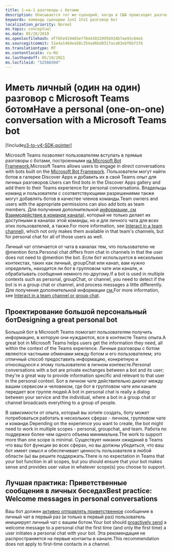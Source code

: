 ```yaml
---
title: 1-на-1 разговоры с ботами
description: Описывается тот же сценарий, когда в США происходит разговор 1-на-1 с Microsoft Teams
keywords: команды сценарии 1on1 1to1 разговор бот
localization_priority: Normal
ms.topic: conceptual
ms.date: 05/20/2019
ms.openlocfilehash: dff65e919485eff0443032995b934b7ae93c64eb
ms.sourcegitcommit: 51e4a1464ea58c254ad6bd0317aca03ebf6bf1f6
ms.translationtype: MT
ms.contentlocale: ru-RU
ms.lasthandoff: 05/19/2021
ms.locfileid: "52566504"
---
```

# <a name="have-a-personal-one-on-one-conversation-with-a-microsoft-teams-bot"></a><span data-ttu-id="8a688-104">Иметь личный (один на один) разговор с Microsoft Teams ботом</span><span class="sxs-lookup"><span data-stu-id="8a688-104">Have a personal (one-on-one) conversation with a Microsoft Teams bot</span></span>

[!include[v3-to-v4-SDK-pointer](~/includes/v3-to-v4-pointer-bots.md)]

<span data-ttu-id="8a688-105">Microsoft Teams позволяет пользователям вступать в прямые разговоры с ботами, построенными [на Microsoft Bot Framework.](/azure/bot-service/?view=azure-bot-service-3.0&preserve-view=true)</span><span class="sxs-lookup"><span data-stu-id="8a688-105">Microsoft Teams allows users to engage in direct conversations with bots built on the [Microsoft Bot Framework](/azure/bot-service/?view=azure-bot-service-3.0&preserve-view=true).</span></span> <span data-ttu-id="8a688-106">Пользователи могут найти ботов в галерее Discover Apps и добавить их в свой Teams опыт для личных разговоров.</span><span class="sxs-lookup"><span data-stu-id="8a688-106">Users can find bots in the Discover Apps gallery and add them to their Teams experience for personal conversations.</span></span> <span data-ttu-id="8a688-107">Владельцы команд и пользователи с соответствующими разрешениями также могут добавлять ботов в качестве членов команды.</span><span class="sxs-lookup"><span data-stu-id="8a688-107">Team owners and users with the appropriate permissions can also add bots as team members.</span></span> <span data-ttu-id="8a688-108">Для получения дополнительной [информации, см Взаимодействие в команде канала](~/resources/bot-v3/bot-conversations/bots-conv-channel.md)), который не только делает их доступными в каналах этой команды, но и для личного чата для всех этих пользователей, а также.</span><span class="sxs-lookup"><span data-stu-id="8a688-108">For more information, see [Interact in a team channel](~/resources/bot-v3/bot-conversations/bots-conv-channel.md)), which not only makes them available in that team's channels, but for personal chat for all of those users as well.</span></span>

<span data-ttu-id="8a688-109">Личный чат отличается от чата в каналах тем, что пользователю не @mention бота.</span><span class="sxs-lookup"><span data-stu-id="8a688-109">Personal chat differs from chat in channels in that the user does not need to @mention the bot.</span></span> <span data-ttu-id="8a688-110">Если бот используется в нескольких контекстах, таких как личный, groupChat или канал, вам нужно определить, находится ли бот в групповом чате или канале, и обрабатывать сообщения немного по-другому.</span><span class="sxs-lookup"><span data-stu-id="8a688-110">If a bot is used in multiple contexts such as personal, groupChat, or channel, you need to detect if the bot is in a group chat or channel, and process messages a little differently.</span></span> <span data-ttu-id="8a688-111">Для получения дополнительной информации [см.](~/resources/bot-v3/bot-conversations/bots-conv-proactive.md)</span><span class="sxs-lookup"><span data-stu-id="8a688-111">For more information, see [Interact in a team channel or group chat](~/resources/bot-v3/bot-conversations/bots-conv-proactive.md).</span></span>

## <a name="designing-a-great-personal-bot"></a><span data-ttu-id="8a688-112">Проектирование большой персональный бот</span><span class="sxs-lookup"><span data-stu-id="8a688-112">Designing a great personal bot</span></span>

<span data-ttu-id="8a688-113">Большой бот в Microsoft Teams помогает пользователям получить информацию, в которую они нуждаются, все в контексте Teams опыта.</span><span class="sxs-lookup"><span data-stu-id="8a688-113">A great bot in Microsoft Teams helps users get the information they need, all within the context of the Teams experience.</span></span> <span data-ttu-id="8a688-114">Личные разговоры с ботом являются частными обменами между ботом и его пользователем; это отличный способ предоставить информацию, конкретную и относящуюся к этому пользователю в личном контексте.</span><span class="sxs-lookup"><span data-stu-id="8a688-114">Personal conversations with a bot are private exchanges between a bot and its user; they're a great way to provide information specific and relevant to that user in the personal context.</span></span> <span data-ttu-id="8a688-115">Бот в личном чате действительно диалог между вашим сервисом и человеком, где бот в групповом чате или канале передает все группе людей.</span><span class="sxs-lookup"><span data-stu-id="8a688-115">A bot in personal chat is really a dialog between your service and the individual, where a bot in a group chat or channel broadcasts everything to a group of people.</span></span>

<span data-ttu-id="8a688-116">В зависимости от опыта, который вы хотите создать, боту может потребоваться работать в нескольких сферах - личном, групповом чате и команде.</span><span class="sxs-lookup"><span data-stu-id="8a688-116">Depending on the experience you want to create, the bot might need to work in multiple scopes - personal, groupchat, and team.</span></span> <span data-ttu-id="8a688-117">Работа по поддержке более чем одного объема минимальна.</span><span class="sxs-lookup"><span data-stu-id="8a688-117">The work to support more than one scope is minimal.</span></span> <span data-ttu-id="8a688-118">Существует никаких ожиданий в Teams что ваш бот функции во всех сферах, но вы должны убедиться, что ваш бот имеет смысл и обеспечивает ценность пользователя в любой области (ы) вы решите поддержать.</span><span class="sxs-lookup"><span data-stu-id="8a688-118">There is no expectation in Teams that your bot function in all scopes, but you should ensure that your bot makes sense and provides user value in whatever scope(s) you choose to support.</span></span>

## <a name="best-practice-welcome-messages-in-personal-conversations"></a><span data-ttu-id="8a688-119">Лучшая практика: Приветственные сообщения в личных беседах</span><span class="sxs-lookup"><span data-stu-id="8a688-119">Best practice: Welcome messages in personal conversations</span></span>

<span data-ttu-id="8a688-120">Ваш бот должен [активно отправлять приветственное](~/resources/bot-v3/bot-conversations/bots-conv-proactive.md) сообщение в личный чат в первый раз (и только в первый раз) пользователь инициирует личный чат с вашим ботом.</span><span class="sxs-lookup"><span data-stu-id="8a688-120">Your bot should [proactively send](~/resources/bot-v3/bot-conversations/bots-conv-proactive.md) a welcome message to a personal chat the first time (and only the first time) a user initiates a personal chat with your bot.</span></span> <span data-ttu-id="8a688-121">Эта рекомендация не распространяется на первые контакты в канале.</span><span class="sxs-lookup"><span data-stu-id="8a688-121">This recommendation does not apply to first-time contacts in a channel.</span></span>
